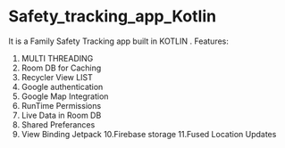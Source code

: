 # Safety_tracking_app_Kotlin
It is a Family Safety Tracking app built in KOTLIN .
Features:
1. MULTI THREADING
2. Room DB for Caching 
3. Recycler View LIST
4. Google authentication
5. Google Map Integration
6. RunTime Permissions
7. Live Data in Room DB
8. Shared Preferances
9. View Binding Jetpack
10.Firebase storage
11.Fused Location Updates 
